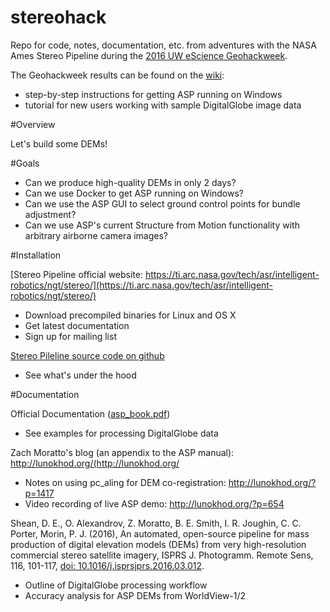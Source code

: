 # stereohack
Repo for code, notes, documentation, etc. from adventures with the NASA Ames Stereo Pipeline during the [2016 UW eScience Geohackweek](http://geohackweek.github.io/).

The Geohackweek results can be found on the [wiki](https://github.com/dshean/stereohack/wiki):
- step-by-step instructions for getting ASP running on Windows
- tutorial for new users working with sample DigitalGlobe image data

#Overview

Let's build some DEMs!  

#Goals

- Can we produce high-quality DEMs in only 2 days?
- Can we use Docker to get ASP running on Windows?
- Can we use the ASP GUI to select ground control points for bundle adjustment?
- Can we use ASP's current Structure from Motion functionality with arbitrary airborne camera images?

#Installation

[Stereo Pipeline official website: https://ti.arc.nasa.gov/tech/asr/intelligent-robotics/ngt/stereo/](https://ti.arc.nasa.gov/tech/asr/intelligent-robotics/ngt/stereo/)
- Download precompiled binaries for Linux and OS X
- Get latest documentation
- Sign up for mailing list

[Stereo Pileline source code on github](https://github.com/NeoGeographyToolkit/StereoPipeline)
- See what's under the hood

#Documentation

Official Documentation ([asp_book.pdf](http://byss.ndc.nasa.gov/stereopipeline/binaries/asp_book-2.5.3.pdf))
- See examples for processing DigitalGlobe data

Zach Moratto's blog (an appendix to the ASP manual): http://lunokhod.org/(http://lunokhod.org/
- Notes on using pc_aling for DEM co-registration: http://lunokhod.org/?p=1417
- Video recording of live ASP demo: http://lunokhod.org/?p=654

Shean, D. E., O. Alexandrov, Z. Moratto, B. E. Smith, I. R. Joughin, C. C. Porter, Morin, P. J. (2016), An automated, open-source pipeline for mass production of digital elevation models (DEMs) from very high-resolution commercial stereo satellite imagery, ISPRS J. Photogramm. Remote Sens, 116, 101-117, [doi: 10.1016/j.isprsjprs.2016.03.012](https://github.com/dshean/stereohack/blob/master/doc/sheanetal_2016_ISPRS.pdf).
- Outline of DigitalGlobe processing workflow
- Accuracy analysis for ASP DEMs from WorldView-1/2

